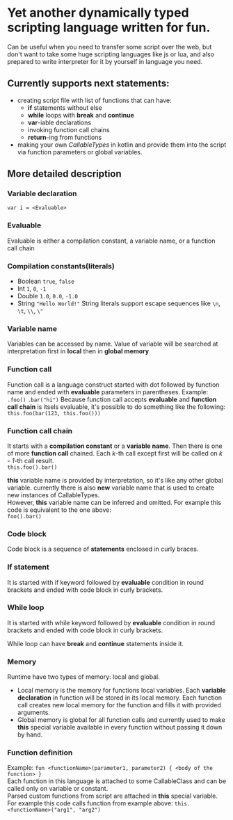 # Yet another dynamically typed scripting language written for fun.

Can be useful when you need to transfer some script over the web, but don't want to take some huge scripting languages like js or lua, and also prepared to write interpreter for it by yourself in language you need.

## Currently supports next statements:
- creating script file with list of functions that can have:
  - **if** statements without else
  - **while** loops with **break** and **continue**
  - **var**-iable declarations
  - invoking function call chains
  - **return**-ing from functions
- making your own _CallableTypes_ in kotlin and provide them into the script via function parameters or global variables.

## More detailed description

### Variable declaration
`var i = <Evaluable>`

### Evaluable
Evaluable is either a compilation constant, a variable name, or a function call chain

### Compilation constants(literals)
- Boolean `true`, `false`
- Int `1`, `0`, `-1`
- Double `1.0`, `0.0`, `-1.0`
- String `"Hello World!"` String literals support escape sequences like `\n`, `\t`, `\\`, `\"`

### Variable name
Variables can be accessed by name. Value of variable will be searched at interpretation first in **local** then in **global memory**

### Function call
Function call is a language construct started with dot followed by function name and ended with **evaluable** parameters in parentheses.
Example:
`.foo()` `.bar("hi")`
Because function call accepts **evaluable** and **function call chain** is itsels evaluable, it's possible to do something like the following:
`this.foo(bar(123, this.foo()))`

### Function call chain
It starts with a **compilation constant** or a **variable name**.
Then there is one of more **function call** chained.
Each  _k_-th call except first will be called on _k - 1_-th call result. </br>
`this.foo().bar()` </br>

**this** variable name is provided by interpretation, so it's like any other global variable.
currently there is also **new** variable name that is used to create new instances of CallableTypes. </br>
However, **this** variable name can be inferred and omitted. For example this code is equivalent to the one above: </br>
`foo().bar()`

### Code block
Code block is a sequence of **statements** enclosed in curly braces. </br>

### If statement
It is started with if keyword followed by **evaluable** condition in round brackets and ended with code block in curly brackets.

### While loop
It is started with while keyword followed by **evaluable** condition in round brackets and ended with code block in curly brackets.

While loop can have **break** and **continue** statements inside it.


### Memory
Runtime have two types of memory: local and global. </br>
- Local memory is the memory for functions local variables. Each **variable declaration** in function will be stored in its local memory. Each function call creates new local memory for the function and fills it with provided arguments.
- Global memory is global for all function calls and currently used to make **this** special variable available in every function without passing it down by hand.

### Function definition
Example: `fun <functionName>(parameter1, parameter2) { <body of the function> }` </br>
Each function in this language is attached to some CallableClass and can be called only on variable or constant. </br>
Parsed custom functions from script are attached in **this** special variable. </br>
For example this code calls function from example above:
`this.<functionName>("arg1", "arg2")`
